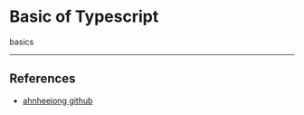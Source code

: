 # Basic of Typescript

basics

---

## References

- [ahnheejong github](https://ahnheejong.gitbook.io/ts-for-jsdev/01-introducing-typescript/intro)